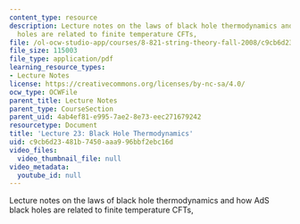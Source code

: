 ```yaml
---
content_type: resource
description: Lecture notes on the laws of black hole thermodynamics and how AdS black
  holes are related to finite temperature CFTs,
file: /ol-ocw-studio-app/courses/8-821-string-theory-fall-2008/c9cb6d23481b7450aaa996bbf2ebc16d_lecture23.pdf
file_size: 115003
file_type: application/pdf
learning_resource_types:
- Lecture Notes
license: https://creativecommons.org/licenses/by-nc-sa/4.0/
ocw_type: OCWFile
parent_title: Lecture Notes
parent_type: CourseSection
parent_uid: 4ab4ef81-e995-7ae2-8e73-eec271679242
resourcetype: Document
title: 'Lecture 23: Black Hole Thermodynamics'
uid: c9cb6d23-481b-7450-aaa9-96bbf2ebc16d
video_files:
  video_thumbnail_file: null
video_metadata:
  youtube_id: null
---
```

Lecture notes on the laws of black hole thermodynamics and how AdS black holes are related to finite temperature CFTs,